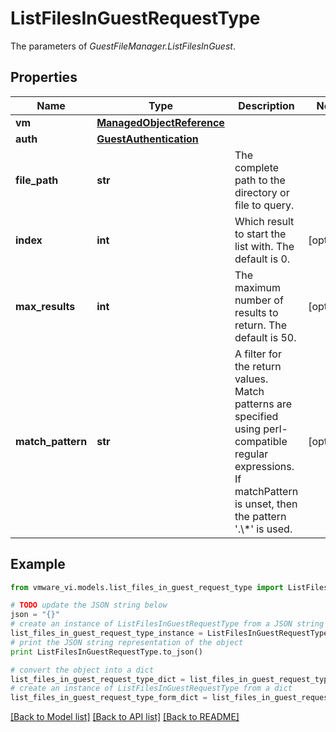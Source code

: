# ListFilesInGuestRequestType

The parameters of *GuestFileManager.ListFilesInGuest*. 

## Properties
Name | Type | Description | Notes
------------ | ------------- | ------------- | -------------
**vm** | [**ManagedObjectReference**](ManagedObjectReference.md) |  | 
**auth** | [**GuestAuthentication**](GuestAuthentication.md) |  | 
**file_path** | **str** | The complete path to the directory or file to query.  | 
**index** | **int** | Which result to start the list with. The default is 0.  | [optional] 
**max_results** | **int** | The maximum number of results to return. The default is 50.  | [optional] 
**match_pattern** | **str** | A filter for the return values. Match patterns are specified using perl-compatible regular expressions. If matchPattern is unset, then the pattern &#39;.\\*&#39; is used.  | [optional] 

## Example

```python
from vmware_vi.models.list_files_in_guest_request_type import ListFilesInGuestRequestType

# TODO update the JSON string below
json = "{}"
# create an instance of ListFilesInGuestRequestType from a JSON string
list_files_in_guest_request_type_instance = ListFilesInGuestRequestType.from_json(json)
# print the JSON string representation of the object
print ListFilesInGuestRequestType.to_json()

# convert the object into a dict
list_files_in_guest_request_type_dict = list_files_in_guest_request_type_instance.to_dict()
# create an instance of ListFilesInGuestRequestType from a dict
list_files_in_guest_request_type_form_dict = list_files_in_guest_request_type.from_dict(list_files_in_guest_request_type_dict)
```
[[Back to Model list]](../README.md#documentation-for-models) [[Back to API list]](../README.md#documentation-for-api-endpoints) [[Back to README]](../README.md)



